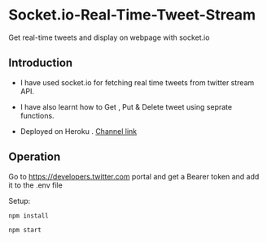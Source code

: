 # Socket.io-Real-Time-Tweet-Stream

Get real-time tweets and display on webpage with socket.io

## Introduction
- I have used socket.io for fetching real time tweets from twitter stream API.

- I have also learnt how to Get , Put & Delete tweet using seprate functions.

- Deployed on Heroku . [Channel link](https://discord.gg/GEgmh796)


## Operation
Go to https://developers.twitter.com portal and get a Bearer token and add it to the .env file

Setup:
```
npm install

npm start
```
